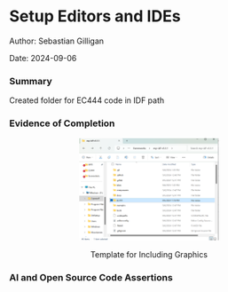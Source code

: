#  Setup Editors and IDEs

Author: Sebastian Gilligan

Date: 2024-09-06

### Summary

Created folder for EC444 code in IDF path

### Evidence of Completion

<p align="center">
<img src="./images/skill02.png" width="50%">
</p>
<p align="center">
Template for Including Graphics
</p>

### AI and Open Source Code Assertions




